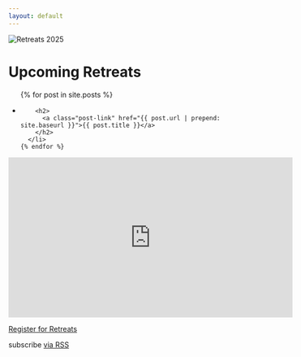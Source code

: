 ```yaml
---
layout: default
---
```

![Retreats 2025](/assets/images/retreatssmallgif.gif)
<div class="home">
  
  <h1 class="page-heading">Upcoming Retreats</h1>

   <ul class="post-list">
    {% for post in site.posts %}
      <li>
        <!--<span class="post-meta">published on  {{ post.date | date: "%b %-d, %Y" }}-->
        <!--This is a comment. Comments are not displayed in the browser-->

        <h2>
          <a class="post-link" href="{{ post.url | prepend: site.baseurl }}">{{ post.title }}</a>
        </h2>
      </li>
    {% endfor %}
  </ul>
 <iframe width="560" height="315" src="https://www.youtube.com/embed/uMjRD5_oQAQ?autoplay=1&mute=1&loop=1&playlist=uMjRD5_oQAQ" frameborder="0" allow="autoplay; encrypted-media" allowfullscreen></iframe>
 
[Register for Retreats](https://forms.gle/Zxz61xDD1u53KtS6A)

  <p class="rss-subscribe">subscribe <a href="{{ "/feed.xml" | prepend: site.baseurl }}">via RSS</a></p>

 

</div>